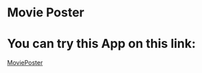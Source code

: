 # Movie Poster

# You can try this App on this link:

[MoviePoster](https://p-attila.github.io/movie/build)

